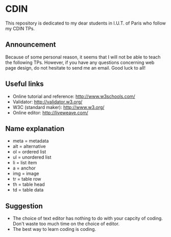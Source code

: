 CDIN
====

This repository is dedicated to my dear students in I.U.T. of Paris who follow my CDIN TPs.

Announcement
----

Because of some personal reason, it seems that I will not be able to teach the following TPs. However, if you have any questions concerning web page design, do not hesitate to send me an email. Good luck to all!

Useful links
----

- Online tutorial and reference: http://www.w3schools.com/
- Validator: http://validator.w3.org/
- W3C (standard maker): http://www.w3.org/
- Online editor: http://liveweave.com/
 

Name explanation
----
- meta  = metadata
- alt   = alternative
- ol    = ordered list
- ul    = unordered list
- li    = list item
- a     = anchor
- img   = image
- tr    = table row
- th    = table head
- td    = table data

Suggestion
----
- The choice of text editor has nothing to do with your capcity of coding. Don't waste too much time on the choice of editor.
- The best way to learn coding is coding.
